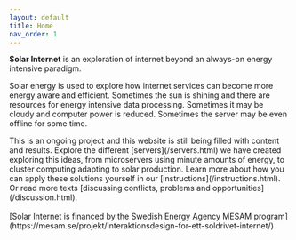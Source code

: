 ```yaml
---
layout: default
title: Home
nav_order: 1
---
```

<hem><b>Solar Internet</b> is an exploration of internet beyond an always-on energy intensive paradigm.</hem>
<p>Solar energy is used to explore how internet services can become more energy aware and efficient. Sometimes the sun is shining and there are resources for energy intensive data processing. Sometimes it may be cloudy and computer power is reduced. Sometimes the server may be even offline for some time.</p>
This is an ongoing project and this website is still being filled with content and results. Explore the different [servers](/servers.html) we have created exploring this ideas, from microservers using minute amounts of energy, to cluster computing adapting to solar production.
Learn more about how you can apply these solutions yourself in our [instructions](/instructions.html).
Or read more texts [discussing conflicts, problems and opportunities](/discussion.html).
<br/><br/>
[Solar Internet is financed by the Swedish Energy Agency MESAM program](https://mesam.se/projekt/interaktionsdesign-for-ett-soldrivet-internet/)
